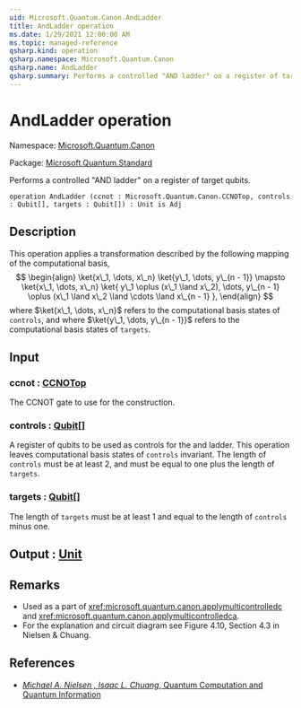 ```yaml
---
uid: Microsoft.Quantum.Canon.AndLadder
title: AndLadder operation
ms.date: 1/29/2021 12:00:00 AM
ms.topic: managed-reference
qsharp.kind: operation
qsharp.namespace: Microsoft.Quantum.Canon
qsharp.name: AndLadder
qsharp.summary: Performs a controlled "AND ladder" on a register of target qubits.
---
```


# AndLadder operation

Namespace: [Microsoft.Quantum.Canon](xref:Microsoft.Quantum.Canon)

Package: [Microsoft.Quantum.Standard](https://nuget.org/packages/Microsoft.Quantum.Standard)


Performs a controlled "AND ladder" on a register of target qubits.

```qsharp
operation AndLadder (ccnot : Microsoft.Quantum.Canon.CCNOTop, controls : Qubit[], targets : Qubit[]) : Unit is Adj
```


## Description

This operation applies a transformation described by the followingmapping of the computational basis,$$\begin{align}\ket{x\_1, \dots, x\_n} \ket{y\_1, \dots, y\_{n - 1}} \mapsto\ket{x\_1, \dots, x\_n} \ket{y\_1 \oplus (x\_1 \land x\_2), \dots, y\_{n - 1} \oplus (x\_1 \land x\_2 \land \cdots \land x\_{n - 1}},\end{align}$$where $\ket{x\_1, \dots, x\_n}$ refers to the computational basisstates of `controls`, and where $\ket{y\_1, \dots, y\_{n - 1}}$refers to the computational basis states of `targets`.

## Input

### ccnot : [CCNOTop](xref:Microsoft.Quantum.Canon.CCNOTop)

The CCNOT gate to use for the construction.


### controls : [Qubit](xref:microsoft.quantum.lang-ref.qubit)[]

A register of qubits to be used as controls for the and ladder.This operation leaves computational basis states of `controls`invariant.The length of `controls` must be at least 2, and mustbe equal to one plus the length of `targets`.


### targets : [Qubit](xref:microsoft.quantum.lang-ref.qubit)[]

The length of `targets` must be at least 1 and equal to the lengthof `controls` minus one.



## Output : [Unit](xref:microsoft.quantum.lang-ref.unit)



## Remarks

- Used as a part of <xref:microsoft.quantum.canon.applymulticontrolledc>  and <xref:microsoft.quantum.canon.applymulticontrolledca>.- For the explanation and circuit diagram see Figure 4.10, Section 4.3 in Nielsen & Chuang.

## References

- [ *Michael A. Nielsen , Isaac L. Chuang*,  Quantum Computation and Quantum Information ](http://doi.org/10.1017/CBO9780511976667)